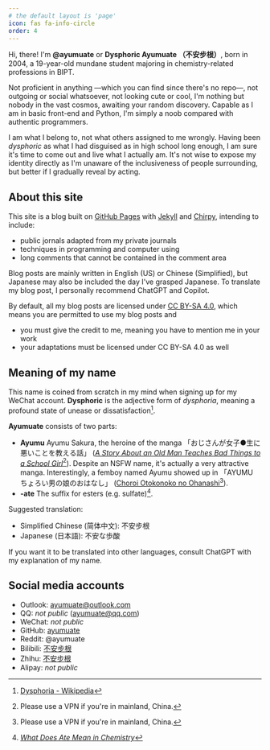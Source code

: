 ```yaml
---
# the default layout is 'page'
icon: fas fa-info-circle
order: 4
---
```


Hi, there! I'm **@ayumuate** or **Dysphoric Ayumuate （不安步根）**, born in 2004, a 19-year-old mundane student majoring in chemistry-related professions in BIPT.

Not proficient in anything —which you can find since there's no repo—, not outgoing or social whatsoever, not looking cute or cool, I'm nothing but nobody in the vast cosmos, awaiting your random discovery. Capable as I am in basic front-end and Python, I'm simply a noob compared with authentic programmers.

I am what I belong to, not what others assigned to me wrongly. Having been *dysphoric* as what I had disguised as in high school long enough, I am sure it's time to come out and live what I actually am. It's not wise to expose my identity directly as I'm unaware of the inclusiveness of people surrounding, but better if I gradually reveal by acting.

## About this site

This site is a blog built on [GitHub Pages] with [Jekyll] and [Chirpy], intending to include:

[GitHub Pages]: https://pages.github.com/
[Jekyll]: https://jekyllrb.com/
[Chirpy]: https://github.com/cotes2020/jekyll-theme-chirpy

* public jornals adapted from my private journals
* techniques in programming and computer using
* long comments that cannot be contained in the comment area

Blog posts are mainly written in English (US) or Chinese (Simplified), but Japanese may also be included the day I've grasped Japanese. To translate my blog post, I personally recommend ChatGPT and Copilot.

By default, all my blog posts are licensed under [CC BY-SA 4.0](https://creativecommons.org/licenses/by-sa/4.0/?ref=chooser-v1), which means you are permitted to use my blog posts and

* you must give the credit to me, meaning you have to mention me in your work
* your adaptations must be licensed under CC BY-SA 4.0 as well

## Meaning of my name

This name is coined from scratch in my mind when signing up for my WeChat account. **Dysphoric** is the adjective form of *dysphoria*, meaning a profound state of unease or dissatisfaction[^dysphoria].

**Ayumuate** consists of two parts:

* **Ayumu** Ayumu Sakura, the heroine of the manga 「おじさんが女子●生に悪いことを教える話」 ([*A Story About an Old Man Teaches Bad Things to a School Girl*](https://mangakakalot.com/chapter/ua920785/chapter_1)[^vpn]). Despite an NSFW name, it's actually a very attractive manga. Interestingly, a femboy named Ayumu showed up in 「AYUMU ちょろい男の娘のおはなし」 ([Choroi Otokonoko no Ohanashi](https://mangakakalot.com/manga/yo929441)[^vpn]).
* **-ate** The suffix for esters (e.g. sulfate)[^ate].

Suggested translation:

* Simplified Chinese (简体中文): 不安步根
* Japanese (日本語): 不安な歩酸

If you want it to be translated into other languages, consult ChatGPT with my explanation of my name.

## Social media accounts

* Outlook: [ayumuate@outlook.com](mailto:ayumuate@outlook.com)
* QQ: *not public* ([ayumuate@qq.com](mailto:ayumuate@qq.com))
* WeChat: *not public*
* GitHub: [ayumuate](https://github.com/ayumuate)
* Reddit: @ayumuate
* Bilibili: [不安步根](https://space.bilibili.com/1828595695)
* Zhihu: [不安步根](https://www.zhihu.com/people/ayumuate)
* Alipay: *not public*

[^dysphoria]: [Dysphoria - Wikipedia](https://en.wikipedia.org/wiki/Dysphoria)
[^ate]: [*What Does Ate Mean in Chemistry*](https://science.blurtit.com/33087/what-does-ate-mean-in-chemistry)
[^vpn]: Please use a VPN if you're in mainland, China.

<!-- > Add Markdown syntax content to file `_tabs/about.md`{: .filepath } and it will show up on this page.
{: .prompt-tip }-->
